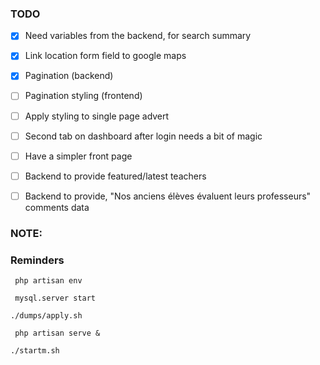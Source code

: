 ### TODO

- [x] Need variables from the backend, for search summary
- [x] Link location form field to google maps
- [x] Pagination (backend)
- [ ] Pagination styling (frontend)
- [ ] Apply styling to single page advert
- [ ] Second tab on dashboard after login needs a bit of magic
- [ ] Have a simpler front page
- [ ] Backend to provide featured/latest teachers
- [ ] Backend to provide, "Nos anciens élèves évaluent leurs professeurs" comments data


### NOTE:

### Reminders
` php artisan env`

` mysql.server start`

` ./dumps/apply.sh `

` php artisan serve &`

`./startm.sh`
